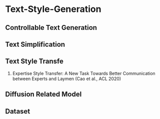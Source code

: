 # Text-Style-Generation

## Controllable Text Generation

## Text Simplification

## Text Style Transfe
1. Expertise Style Transfer: A New Task Towards Better Communication between Experts and Laymen (Cao et al., ACL 2020)

## Diffusion Related Model

## Dataset
